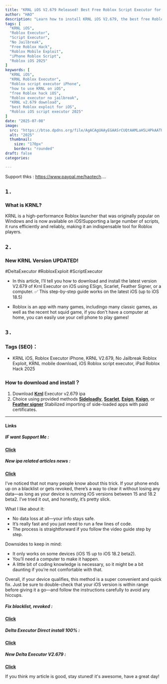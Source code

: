 ```yaml
---
title: "KRNL iOS V2.679 Released! Best Free Roblox Script Executor for iPhone/iPad (No Jailbreak, No PC)"
author: "HAO"
description: "Learn how to install KRNL iOS V2.679, the best free Roblox script executor for iPhone and iPad. No jailbreak or PC required"
tags: [
  "KRNL iOS",
  "Roblox Executor",
  "Script Executor",
  "No Jailbreak",
  "Free Roblox Hack",
  "Roblox Mobile Exploit",
  "iPhone Roblox Script",
  "Roblox iOS 2025"
]
keywords: [
  "KRNL iOS",
  "KRNL Roblox Executor",
  "Roblox script executor iPhone",
  "how to use KRNL on iOS",
  "free Roblox hack iOS",
  "Roblox executor no jailbreak",
  "KRNL v2.679 download",
  "best Roblox exploit for iOS",
  "Roblox iOS script executor 2025"
]
date: "2025-07-08"
image:
  src: "https://btso.dpdns.org/file/AgACAgUAAyEGAASrCUQtAAMLaH5LHPkAATUltF_RZf-PvLKac2KdAAKdwzEbW-TwV75NZSvSzagKAQADAgADeQADNgQ.jpg"
  alt: "2025"
  thumbnail:
    size: "170px"
    borders: "rounded"
draft: false
categories:

---
```


Support thks : https://www.paypal.me/haotech....
<!--more-->

## **<font style="background:  ">`1.`</font>**
### **What is KRNL?**

KRNL is a high-performance Roblox launcher that was originally popular on Windows and is now available on iOS!Supporting a large number of scripts, it runs efficiently and reliably, making it an indispensable tool for Roblox players.

## **<font style="background:  ">`2.`</font>**
### **New KRNL Version UPDATED!**

#DeltaExecutor #RobloxExploit #ScriptExecutor  
- In this article, I’ll tell you how to download and install the latest version V2.679 of Krnl Executor on iOS using ESign, Scarlet, Feather Signer, or a computer. ✅ This step-by-step guide works on the latest iOS (up to iOS 18.5)

- Roblox is an app with many games, includingo many classic games, as well as the recent hot squid game, if you don't have a computer at home, you can easily use your cell phone to play games!

## **<font style="background:  ">`3.`</font>**
### **Tags (SEO)：**

- KRNL iOS, Roblox Executor iPhone, KRNL V2.679, No Jailbreak Roblox Exploit, KRNL mobile download, iOS Roblox script executor, iPad Roblox Hack 2025

### **How to download and install？**

1. Download **[Krnl](https://www.mediafire.com/file/b3agdtn7bf6al0z/KrnlScriptHubV3Spoofed%257BV2.679.761%257D.ipa/file)** Executor v2.679 ipa
2. Choice using provided methods **[Sideloadly](https://sideloadly.io/)**, **[Scarlet](https://haee.dpdns.org/post/scarlet-fix-250424/)**, **[Esign](https://haee.dpdns.org/post/esign-250530/)**, **[Ksign](https://haee.dpdns.org/post/ksign_250524/)**, or **[Feather signer](https://haee.dpdns.org/post/feather250309/)** Stabilized importing of side-loaded apps with paid certificates.

---

#### **Links**

##### **<font style="background: "> IF want Support Me :</font>** 
**[Click](https://www.paypal.me/haotech)**

##### **<font style="background: "> New ipa related articles news : </font>** 
**[Click](https://www.patreon.com/hao8?utm_medium=unknown&utm_source=join_link&utm_campaign=creatorshare_creator&utm_content=copyLink)**

I’ve noticed that not many people know about this trick. If your phone ends up on a blacklist or gets revoked, there’s a way to clear it without losing any data—as long as your device is running iOS versions between 15 and 18.2 beta2. I’ve tried it out, and honestly, it’s pretty slick.

What I like about it:

- No data loss at all—your info stays safe.
- It’s really fast and you just need to run a few lines of code.
- The process is straightforward if you follow the video guide step by step.

Downsides to keep in mind:

- It only works on some devices (iOS 15 up to iOS 18.2 beta2).
- You’ll need a computer to make it happen.
- A little bit of coding knowledge is necessary, so it might be a bit daunting if you’re not comfortable with that.

Overall, if your device qualifies, this method is a super convenient and quick fix. Just be sure to double-check that your iOS version is within range before giving it a go—and follow the instructions carefully to avoid any hiccups.

##### **<font style="background:  "> Fix blacklist, revoked :</font>** 
**[Click](https://haee.dpdns.org/post/fixverify-250318/)**

##### **<font style="background:  "> Delta Executor Direct install 100% :</font>** 
**[Click](https://haee.dpdns.org/post/roblox250705/)**

##### **<font style="background:  "> New Delta Executor V2.679 :</font>** 
**[Click](https://haee.dpdns.org/post/roblox250707/)**

If you think my article is good, stay stuned! it's awesome, have a great day!